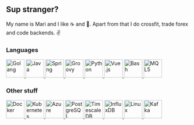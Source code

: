 ## Sup stranger?

My name is Mari and I like ☕ and 🥓. Apart from that I do crossfit, trade forex and code backends. :v:

### Languages

<a href="https://golang.org/">
  <img src="http://cdn.codesamplez.com/wp-content/uploads/2015/12/golang.png" alt="Golang" height="50"/>
</a>
<a href="https://java.com/">
  <img src="https://upload.wikimedia.org/wikipedia/de/thumb/e/e1/Java-Logo.svg/243px-Java-Logo.svg.png?20061221200047" alt="Java" height="50"/>
</a>
<a href="https://spring.io/">
  <img src="https://javapointers.com/wp-content/themes/JavaPointers/img/spring-logo.png" alt="Spring" height="50"/>
</a>
<a href="https://groovy-lang.org/">
  <img src="https://upload.wikimedia.org/wikipedia/commons/thumb/3/36/Groovy-logo.svg/890px-Groovy-logo.svg.png" alt="Groovy" height="50"/>
</a>
<a href="https://python.org/">
  <img src="https://github.com/jalbertsr/logo-badge-images/blob/master/img/rsz_python.png" alt="Python" height="50"/>
</a>
<a href="https://vuejs.org/">
  <img src="https://github.com/jalbertsr/logo-badge-images/blob/master/img/rsz_vue.png" alt="Vue.js" height="50"/>
</a>
<a href="https://www.gnu.org/software/bash/">
  <img src="https://upload.wikimedia.org/wikipedia/commons/thumb/4/4b/Bash_Logo_Colored.svg/1200px-Bash_Logo_Colored.svg.png" alt="Bash" height="50"/>
</a>
<a href="https://www.mql5.com/en/docs/">
  <img src="https://c.mql5.com/i/community/logo_mql5-2.png" alt="MQL5" height="50"/>
</a>

### Other stuff

<a href="https://docker.com/">
  <img src="https://i.imgur.com/VyjCJuz.png" alt="Docker" height="50"/>
</a>
<a href="https://kubernetes.io/">
  <img src="https://cdn.icon-icons.com/icons2/2699/PNG/512/kubernetes_logo_icon_168359.png" alt="Kubernetes" height="50"/>
</a>
<a href="https://azure.microsoft.com/">
  <img src="https://swimburger.net/media/fbqnp2ie/azure.svg" alt="Azure" height="50"/>
</a>
<a href="https://postgresql.org/">
  <img src="https://github.com/jalbertsr/logo-badge-images/blob/master/img/rsz_postgresql.png" alt="PostgreSQL" height="50"/>
</a>
<a href="https://www.timescale.com/">
  <img src="https://cdn.iconscout.com/icon/free/png-256/timescaledb-1958407-1651618.png" alt="TimescaleDB" height="50"/>
</a>
<a href="https://www.influxdata.com/">
  <img src="https://influxdata.github.io/branding/img/downloads/influxdata-logo--symbol--pool-alpha.png" alt="InfluxDB" height="50"/>
</a>
<a href="https://linux.org/">
  <img src="https://www.pngall.com/wp-content/uploads/5/Linux-Logo-Transparent.png" alt="Linux" height="50"/>
</a>
<a href="https://kafka.apache.org/">
  <img src="https://cdn.icon-icons.com/icons2/2699/PNG/512/apache_kafka_logo_icon_167866.png" alt="Kafka" height="50"/>
</a>


